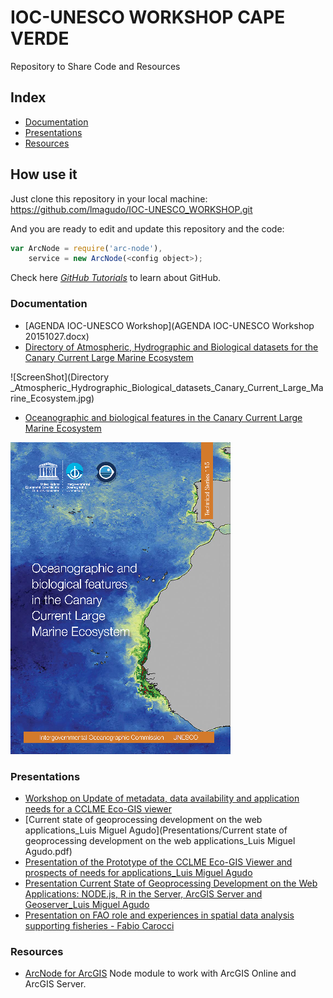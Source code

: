 # IOC-UNESCO WORKSHOP CAPE VERDE
Repository to Share Code and Resources

## Index
* [Documentation](#Documentation)
* [Presentations](#Presentations)
* [Resources](#Resources)

## How use it

Just clone this repository in your local machine:
https://github.com/lmagudo/IOC-UNESCO_WORKSHOP.git

And you are ready to edit and update this repository and the code:
```javascript
var ArcNode = require('arc-node'),
    service = new ArcNode(<config object>);
```
Check here  *[GitHub Tutorials](https://guides.github.com/)* to learn about GitHub.

### Documentation
* [AGENDA IOC-UNESCO Workshop](AGENDA IOC-UNESCO Workshop 20151027.docx)
* [Directory of Atmospheric, Hydrographic and Biological datasets for the Canary Current Large Marine Ecosystem](http://unesdoc.unesco.org/images/0023/002314/231430E.pdf)

![ScreenShot](Directory _Atmospheric_Hydrographic_Biological_datasets_Canary_Current_Large_Marine_Ecosystem.jpg)
* [Oceanographic and biological features in the Canary Current Large Marine Ecosystem](http://unesdoc.unesco.org/images/0023/002332/233299E.pdf)

![ScreenShot](Oceanographic_Biological_features_CCLME.png)

### Presentations
* [Workshop on Update of metadata, data availability and application needs for a CCLME Eco-GIS viewer](https://slides.com/lmagudo/workshop-on-update-of-metadata-data-availability-and-application-needs-for-a-cclme-eco-gis-viewer/edit)
* [Current state of geoprocessing development on the web applications_Luis Miguel Agudo](Presentations/Current state of geoprocessing development on the web applications_Luis Miguel Agudo.pdf)
* [Presentation of the Prototype of the CCLME Eco-GIS Viewer and prospects of needs for applications_Luis Miguel Agudo](Presentations/Presentation_Prototype_CCLME_Eco-GIS_Viewer.pdf)
* [Presentation Current State of Geoprocessing Development on the Web Applications: NODE.js, R in the Server, ArcGIS Server and Geoserver_Luis Miguel Agudo](Presentations/Presentation_Current_State_Geoprocessing_Development_Web_Applications.pdf)
* [Presentation on FAO role and experiences in spatial data analysis supporting fisheries - Fabio Carocci](https://docs.google.com/presentation/d/1z1W90oYtATQfI46j2QIrn5S_TJheLsMpast5V-EUWkI/edit?usp=sharing)
### Resources
* [ArcNode for ArcGIS](https://github.com/esri-es/ArcNode) Node module to work with ArcGIS Online and ArcGIS Server.
